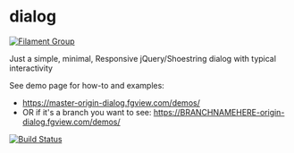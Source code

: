 # dialog

[![Filament Group](http://filamentgroup.com/images/fg-logo-positive-sm-crop.png) ](http://www.filamentgroup.com/)

Just a simple, minimal, Responsive jQuery/Shoestring dialog with typical interactivity

See demo page for how-to and examples: 

- https://master-origin-dialog.fgview.com/demos/
- OR if it's a branch you want to see: https://BRANCHNAMEHERE-origin-dialog.fgview.com/demos/

[![Build Status](https://travis-ci.org/filamentgroup/dialog.svg)](https://travis-ci.org/filamentgroup/dialog)
